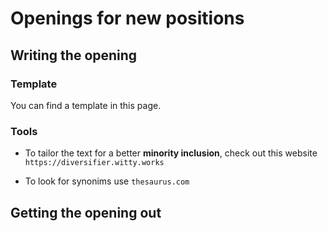 # Openings for new positions

## Writing the opening

### Template

You can find a template in this page.

### Tools

- To tailor the text for a better **minority inclusion**, check out this website `https://diversifier.witty.works`

- To look for synonims use `thesaurus.com`


## Getting the opening out






